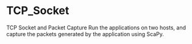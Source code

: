 # TCP_Socket

TCP Socket and Packet Capture
Run the applications on two hosts, and capture the packets generated by the application using ScaPy.
